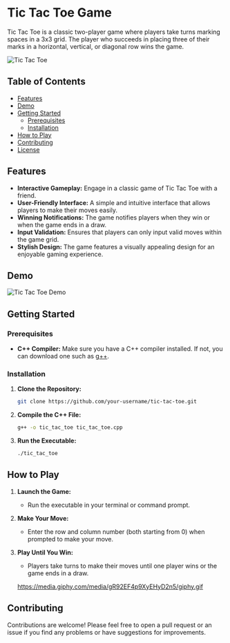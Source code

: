 # Tic Tac Toe Game

Tic Tac Toe is a classic two-player game where players take turns marking spaces in a 3x3 grid. The player who succeeds in placing three of their marks in a horizontal, vertical, or diagonal row wins the game.

![Tic Tac Toe](tic_tac_toe.png)

## Table of Contents

- [Features](#features)
- [Demo](#demo)
- [Getting Started](#getting-started)
  - [Prerequisites](#prerequisites)
  - [Installation](#installation)
- [How to Play](#how-to-play)
- [Contributing](#contributing)
- [License](#license)

## Features

- **Interactive Gameplay:** Engage in a classic game of Tic Tac Toe with a friend.
- **User-Friendly Interface:** A simple and intuitive interface that allows players to make their moves easily.
- **Winning Notifications:** The game notifies players when they win or when the game ends in a draw.
- **Input Validation:** Ensures that players can only input valid moves within the game grid.
- **Stylish Design:** The game features a visually appealing design for an enjoyable gaming experience.

## Demo

![Tic Tac Toe Demo](demo.gif)

## Getting Started

### Prerequisites

- **C++ Compiler:** Make sure you have a C++ compiler installed. If not, you can download one such as [g++](https://gcc.gnu.org/install/index.html).

### Installation

1. **Clone the Repository:**

   ```bash
   git clone https://github.com/your-username/tic-tac-toe.git
   ```

2. **Compile the C++ File:**

   ```bash
   g++ -o tic_tac_toe tic_tac_toe.cpp
   ```

3. **Run the Executable:**

   ```bash
   ./tic_tac_toe
   ```

## How to Play

1. **Launch the Game:**
   - Run the executable in your terminal or command prompt.

2. **Make Your Move:**
   - Enter the row and column number (both starting from 0) when prompted to make your move.

3. **Play Until You Win:**
   - Players take turns to make their moves until one player wins or the game ends in a draw.

   https://media.giphy.com/media/gR92EF4p9XyEHyD2n5/giphy.gif

## Contributing

Contributions are welcome! Please feel free to open a pull request or an issue if you find any problems or have suggestions for improvements.


